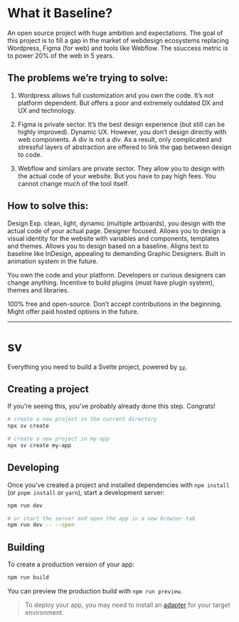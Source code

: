 # What it Baseline?

An open source project with huge ambition and expectations. The goal of this project is to fill a gap in the market of webdesign ecosystems replacing Wordpress, Figma (for web) and tools like Webflow. The ssuccess metric is to power 20% of the web in 5 years.

## The problems we’re trying to solve:

1. Wordpress allows full customization and you own the code. It’s not platform dependent. But offers a poor and extremely outdated DX and UX and technology.

2. Figma is private sector. It’s the best design experience (but still can be highly improved). Dynamic UX. However, you don’t design directly with web components. A div is not a div. As a result, only complicated and stressful layers of abstraction are offered to link the gap between design to code.

3. Webflow and similars are private sector. They allow you to design with the actual code of your website. But you have to pay high fees. You cannot change much of the tool itself. 

## How to solve this:

Design Exp. clean, light, dynamic (multiple artboards), you design with the actual code of your actual page. Designer focused. Allows you to design a visual identity for the website with variables and components, templates and themes. Allows you to design based on a baseline. Aligns text to baseline like InDesign, appealing to demanding Graphic Designers. Built in animation system in the future.

You own the code and your platform. Developers or curious designers can change anything. Incentive to build plugins (must have plugin system), themes and libraries.

100% free and open-source. Don’t accept contributions in the beginning. Might offer paid hosted options in the future.

****************

# sv

Everything you need to build a Svelte project, powered by [`sv`](https://github.com/sveltejs/cli).

## Creating a project

If you're seeing this, you've probably already done this step. Congrats!

```sh
# create a new project in the current directory
npx sv create

# create a new project in my-app
npx sv create my-app
```

## Developing

Once you've created a project and installed dependencies with `npm install` (or `pnpm install` or `yarn`), start a development server:

```sh
npm run dev

# or start the server and open the app in a new browser tab
npm run dev -- --open
```

## Building

To create a production version of your app:

```sh
npm run build
```

You can preview the production build with `npm run preview`.

> To deploy your app, you may need to install an [adapter](https://svelte.dev/docs/kit/adapters) for your target environment.
